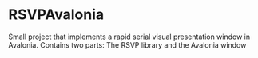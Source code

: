 # RSVPAvalonia

Small project that implements a rapid serial visual presentation window in Avalonia.
Contains two parts: The RSVP library and the Avalonia window
